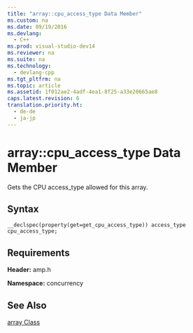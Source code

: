 ```yaml
---
title: "array::cpu_access_type Data Member"
ms.custom: na
ms.date: 09/19/2016
ms.devlang: 
  - C++
ms.prod: visual-studio-dev14
ms.reviewer: na
ms.suite: na
ms.technology: 
  - devlang-cpp
ms.tgt_pltfrm: na
ms.topic: article
ms.assetid: 1f012ae2-4adf-4ea1-8f25-a33e20665ae8
caps.latest.revision: 6
translation.priority.ht: 
  - de-de
  - ja-jp
---
```

# array::cpu_access_type Data Member
Gets the CPU access_type allowed for this array.  
  
## Syntax  
  
```  
__declspec(property(get=get_cpu_access_type)) access_type cpu_access_type;  
```  
  
## Requirements  
 **Header:** amp.h  
  
 **Namespace:** concurrency  
  
## See Also  
 [array Class](../vs140/array-Class.md)